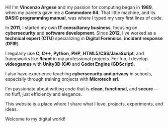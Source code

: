 Hi! I'm **Vincenzo Argese** and my passion for computing began in **1989**, when my parents gave me a **Commodore 64**. That little machine, and its **BASIC programming manual**, was where I typed my very first lines of code.

In **2011**, I started my own **IT consultancy business**, focusing on **cybersecurity** and **software development**. Since **2012**, I’ve worked as a **technical expert (CTU)** specializing in **Digital Forensics**, **incident response** (**DFIR**).

I regularly use **C**, **C++**, **Python**, **PHP**, **HTML5/CSS/JavaScript**, and frameworks like **React** in my professional projects. For fun, I develop **videogames** with **Unity3D (C#)** and **Godot Engine (GDScript)**.

I also have experience teaching **cybersecurity and privacy** in schools, especially through training projects with **Microtech srl**.

I'm passionate about writing code that is **clean**, **functional**, and **secure** — no fluff, just efficiency and elegance.

This website is a place where I share what I love: projects, experiments, and ideas. 

Welcome to my digital world!
